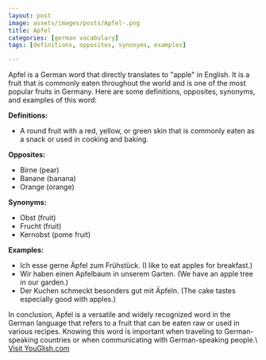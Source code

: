 ```yaml
---
layout: post
image: assets/images/posts/Apfel-.png
title: Apfel 
categories: [german vocabulary]
tags: [definitions, opposites, synonyms, examples]

---
```


Apfel is a German word that directly translates to "apple" in English. It is a fruit that is commonly eaten throughout the world and is one of the most popular fruits in Germany. Here are some definitions, opposites, synonyms, and examples of this word:

**Definitions:**

- A round fruit with a red, yellow, or green skin that is commonly eaten as a snack or used in cooking and baking.

**Opposites:**

- Birne (pear)
- Banane (banana)
- Orange (orange)

**Synonyms:**

- Obst (fruit)
- Frucht (fruit)
- Kernobst (pome fruit)

**Examples:**

- Ich esse gerne Äpfel zum Frühstück. (I like to eat apples for breakfast.)
- Wir haben einen Apfelbaum in unserem Garten. (We have an apple tree in our garden.)
- Der Kuchen schmeckt besonders gut mit Äpfeln. (The cake tastes especially good with apples.)

In conclusion, Apfel is a versatile and widely recognized word in the German language that refers to a fruit that can be eaten raw or used in various recipes. Knowing this word is important when traveling to German-speaking countries or when communicating with German-speaking people.\ <a id="yg-widget-0" class="youglish-widget" data-query="Apfel " data-lang="german" data-components="8412" data-auto-start="0" data-bkg-color="theme_light" data-title="How%20to%20pronounce%20Apfel %20in%20German"  rel="nofollow" href="https://youglish.com">Visit YouGlish.com</a><script async src="https://youglish.com/public/emb/widget.js" charset="utf-8"></script>